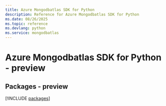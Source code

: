```yaml
---
title: Azure Mongodbatlas SDK for Python
description: Reference for Azure Mongodbatlas SDK for Python
ms.date: 08/26/2025
ms.topic: reference
ms.devlang: python
ms.service: mongodbatlas
---
```

# Azure Mongodbatlas SDK for Python - preview
## Packages - preview
[!INCLUDE [packages](mongodbatlas-index.md)]